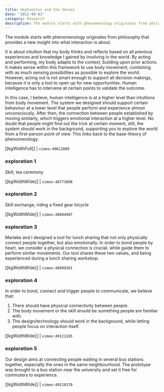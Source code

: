 ```yaml
---
title: Hephaestus and the Senses
date: "2012-09-01"
category: Research
description: The module starts with phenomenology originates from philosophy that provides a new insight into what interaction is about.
---
```


The module starts with phenomenology originates from philosophy that provides a new insight into what interaction is about.

It is about intuition that my body thinks and reflects based on all previous experiences and knowledge I gained by involving in the world. By acting and performing, my body adapts to the context, building upon prior actions. It makes sense within this framework to use body movement, combining with as much sensing possibilities as possible to explore the world. However, acting out is not smart enough to support all decision makings, because it is only a tool to open up for new opportunities. Human intelligence has to intervene at certain points to validate the outcome.

In this case, I believe, human intelligence is at a higher level than intuitions from body movement. The system we designed should support certain behaviour at a lower level that people perform and experience almost unconsciously. After then, the connection between people established by moving similarly, which triggers emotional interaction at a higher level. No doubt that people might find out the trick at certain moment, still, the system should work in the background, supporting you to explore the world from a first-person point of view. This links back to the base-theory of phenomenology.

[[kgWidthFull]]
| `vimeo:49612809`

### exploration 1
Skill, tea ceremony

[[kgWidthWide]]
| `vimeo:48773808`

### exploration 2
Skill exchange, riding a fixed gear bicycle

[[kgWidthWide]]
| `vimeo:48804987`

### exploration 3
Marieke and I designed a tool for lunch sharing that not only physically connect people together, but also emotionally. In order to bond people by heart, we consider a physical connection is crucial, while guide them to perform similar movements. Our tool shares these two values, and being experienced during a lunch sharing workshop.

[[kgWidthWide]]
| `vimeo:48999301`

### exploration 4
In order to bond, connect and trigger people to communicate, we believe that:
1. There should have physical connectivity between people.
2. The body movement or the skill should be something people are familiar with.
3. The design/technology should work in the background, while letting people focus on interaction itself.

[[kgWidthWide]]
| `vimeo:49121185`

### exploration 5
Our design aims at connecting people waiting in several bus stations together, especially the ones in the same neighbourhood. The prototype was brought to a bus station near the university and set it free for commuters to experience.

[[kgWidthWide]]
| `vimeo:49218370`

